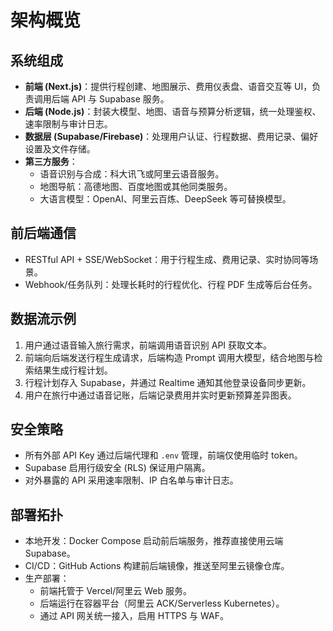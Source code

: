 # 架构概览

## 系统组成

- **前端 (Next.js)**：提供行程创建、地图展示、费用仪表盘、语音交互等 UI，负责调用后端 API 与 Supabase 服务。
- **后端 (Node.js)**：封装大模型、地图、语音与预算分析逻辑，统一处理鉴权、速率限制与审计日志。
- **数据层 (Supabase/Firebase)**：处理用户认证、行程数据、费用记录、偏好设置及文件存储。
- **第三方服务**：
  - 语音识别与合成：科大讯飞或阿里云语音服务。
  - 地图导航：高德地图、百度地图或其他同类服务。
  - 大语言模型：OpenAI、阿里云百炼、DeepSeek 等可替换模型。

## 前后端通信

- RESTful API + SSE/WebSocket：用于行程生成、费用记录、实时协同等场景。
- Webhook/任务队列：处理长耗时的行程优化、行程 PDF 生成等后台任务。

## 数据流示例

1. 用户通过语音输入旅行需求，前端调用语音识别 API 获取文本。
2. 前端向后端发送行程生成请求，后端构造 Prompt 调用大模型，结合地图与检索结果生成行程计划。
3. 行程计划存入 Supabase，并通过 Realtime 通知其他登录设备同步更新。
4. 用户在旅行中通过语音记账，后端记录费用并实时更新预算差异图表。

## 安全策略

- 所有外部 API Key 通过后端代理和 `.env` 管理，前端仅使用临时 token。
- Supabase 启用行级安全 (RLS) 保证用户隔离。
- 对外暴露的 API 采用速率限制、IP 白名单与审计日志。

## 部署拓扑

- 本地开发：Docker Compose 启动前后端服务，推荐直接使用云端 Supabase。
- CI/CD：GitHub Actions 构建前后端镜像，推送至阿里云镜像仓库。
- 生产部署：
  - 前端托管于 Vercel/阿里云 Web 服务。
  - 后端运行在容器平台（阿里云 ACK/Serverless Kubernetes）。
  - 通过 API 网关统一接入，启用 HTTPS 与 WAF。
